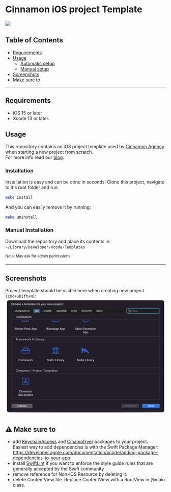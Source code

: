 # Cinnamon iOS project Template
<img src="https://img.shields.io/badge/Version-1.1.0-blue"/>

## **Table of Contents**

*  [Requirements](#requirements)
*  [Usage](#usage)
    *  [Automatic setup](#automatic-setup)
    *  [Manual setup](#manual-setup)
*  [Screenshots](#screenshots)
*  [Make sure to](#make-sure)

----
## **Requirements** <a name="requirements"></a>
- iOS 15 or later
- Xcode 13 or later.

## **Usage** <a name="usage"></a>
This repository contains an iOS project template used by [Cinnamon Agency](https://cinnamon.agency/) when starting a new project from scratch. <br />
For more info read our [blog](https://cinnamon.agency/blog/post/cinnamon_ios_project_template).

### **Installation** <a name="automatic-setup"></a>
Installation is easy and can be done in seconds! Clone this project, navigate to it's root folder and run:

```bash
make install
```

And you can easily remove it by running:

```bash
make uninstall
```

### **Manual Installation** <a name="manual-setup"></a>
Download the repository and place its contents in:
`~/Library/Developer/Xcode/Templates`

<sup>Note: May ask for admin permissions</sup>

----

## **Screenshots** <a name="screenshots"></a>
Project template should be visible here when creating new project `(Cmd+Shift+N)`:
![Project Template](./Assets/project_template.png)


## **⚠️ Make sure to** <a name="make-sure"></a>
- add [KeychainAccess](https://github.com/kishikawakatsumi/KeychainAccess) and [Cinamofryer](https://github.com/Cinnamon-Agency/Cinamofryer) packages to your project.  
Easiest way to add dependencies is with the Swift Package Manager:
https://developer.apple.com/documentation/xcode/adding-package-dependencies-to-your-app
- install [SwiftLint](https://github.com/realm/SwiftLint) if you want to enforce the style guide rules that are generally accepted by the Swift community
- remove reference for Non-iOS Resource by deleting it.
- delete ContentView file. Replace ContentView with a RootView in @main class.

